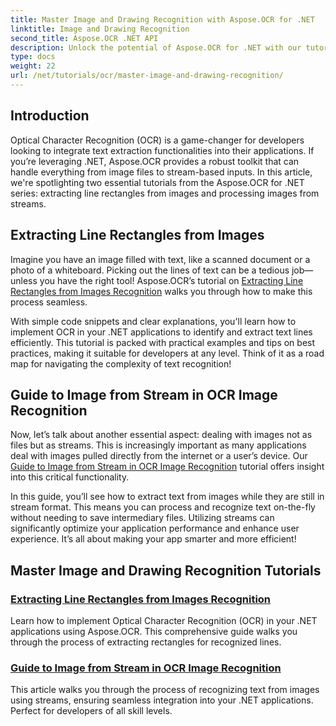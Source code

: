 ```yaml
---
title: Master Image and Drawing Recognition with Aspose.OCR for .NET
linktitle: Image and Drawing Recognition
second_title: Aspose.OCR .NET API
description: Unlock the potential of Aspose.OCR for .NET with our tutorials on image and drawing recognition, bringing text extraction to your applications effortlessly.
type: docs
weight: 22
url: /net/tutorials/ocr/master-image-and-drawing-recognition/
---
```

## Introduction

Optical Character Recognition (OCR) is a game-changer for developers looking to integrate text extraction functionalities into their applications. If you’re leveraging .NET, Aspose.OCR provides a robust toolkit that can handle everything from image files to stream-based inputs. In this article, we're spotlighting two essential tutorials from the Aspose.OCR for .NET series: extracting line rectangles from images and processing images from streams. 

## Extracting Line Rectangles from Images

Imagine you have an image filled with text, like a scanned document or a photo of a whiteboard. Picking out the lines of text can be a tedious job—unless you have the right tool! Aspose.OCR’s tutorial on [Extracting Line Rectangles from Images Recognition](./line-rectangles-from-images-recognition/) walks you through how to make this process seamless.

With simple code snippets and clear explanations, you'll learn how to implement OCR in your .NET applications to identify and extract text lines efficiently. This tutorial is packed with practical examples and tips on best practices, making it suitable for developers at any level. Think of it as a road map for navigating the complexity of text recognition!

## Guide to Image from Stream in OCR Image Recognition

Now, let’s talk about another essential aspect: dealing with images not as files but as streams. This is increasingly important as many applications deal with images pulled directly from the internet or a user’s device. Our [Guide to Image from Stream in OCR Image Recognition](./guide-to-image-from-stream/) tutorial offers insight into this critical functionality.

In this guide, you’ll see how to extract text from images while they are still in stream format. This means you can process and recognize text on-the-fly without needing to save intermediary files. Utilizing streams can significantly optimize your application performance and enhance user experience. It’s all about making your app smarter and more efficient!

## Master Image and Drawing Recognition Tutorials
### [Extracting Line Rectangles from Images Recognition](./line-rectangles-from-images-recognition/)
Learn how to implement Optical Character Recognition (OCR) in your .NET applications using Aspose.OCR. This comprehensive guide walks you through the process of extracting rectangles for recognized lines.
### [Guide to Image from Stream in OCR Image Recognition](./guide-to-image-from-stream/)
This article walks you through the process of recognizing text from images using streams, ensuring seamless integration into your .NET applications. Perfect for developers of all skill levels.
